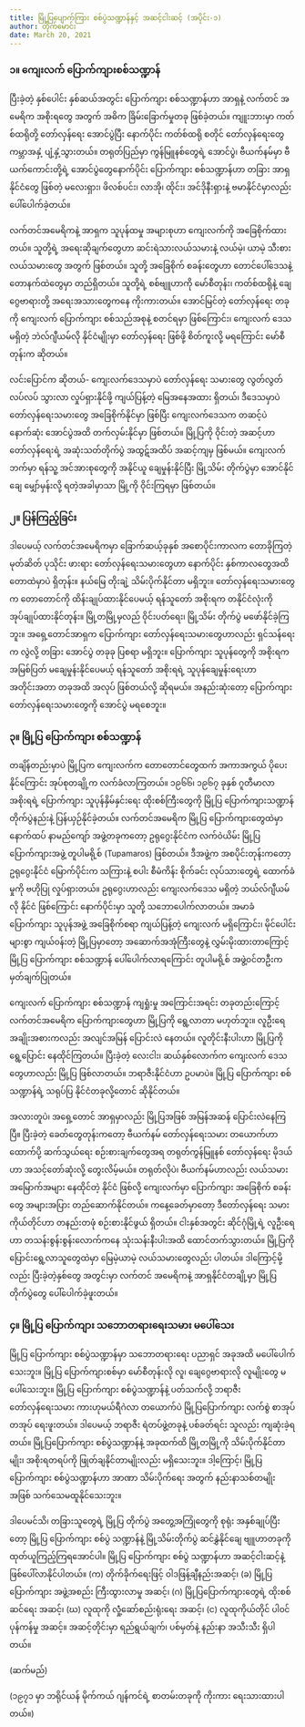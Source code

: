 ```yaml
---
title: မြို့ပြပျောက်ကြား စစ်ပွဲသဏ္ဍာန်နှင့် အဆင့်ငါးဆင့် (အပိုင်း-၁)
author: တိုက်မောင်း
date: March 20, 2021
---
```


### ၁။ ကျေးလက် ပြောက်ကျားစစ်သဏ္ဍာန်

ပြီးခဲ့တဲ့ နှစ်ပေါင်း နှစ်ဆယ်အတွင်း ပြောက်ကျား စစ်သဏ္ဍာန်ဟာ အာရှနဲ့ လက်တင် အမေရိက အစိုးရတွေ အတွက် အဓိက ခြိမ်းခြောက်မှုတခု ဖြစ်ခဲ့တယ်။ ကျူးဘားမှာ ကတ်စ်ထရိုတို့ တော်လှန်ရေး အောင်ပွဲပြီး နောက်ပိုင်း ကတ်စ်ထရို စတိုင် တော်လှန်ရေးတွေ ကမ္ဘာအနှံ့ ပျံ့နှံ့သွားတယ်။ တရုတ်ပြည်မှာ ကွန်မြူနစ်တွေရဲ့ အောင်ပွဲ၊ ဗီယက်နမ်မှာ ဗီယက်ကောင်းတို့ရဲ့ အောင်ပွဲတွေနောက်ပိုင်း ပြောက်ကျား စစ်သဏ္ဍာန်ဟာ တခြား အာရှနိုင်ငံတွေ ဖြစ်တဲ့ မလေးရှား၊ ဖိလစ်ပင်း၊ လာအို၊ ထိုင်း၊ အင်ဒိုနီးရှားနဲ့ ဗမာနိုင်ငံမှာလည်း ပေါ်ပေါက်ခဲ့တယ်။

လက်တင်အမေရိကနဲ့ အာရှက သူပုန်ထမှု အများစုဟာ ကျေးလက်ကို အခြေစိုက်ထားတယ်။ သူတို့ရဲ့ အရေးဆိုချက်တွေဟာ ဆင်းရဲသားလယ်သမားနဲ့ လယ်မဲ့၊ ယာမဲ့ သီးစားလယ်သမားတွေ အတွက် ဖြစ်တယ်။ သူတို့ အခြေစိုက် စခန်းတွေဟာ တောင်ပေါ်ဒေသနဲ့ တောနက်ထဲတွေမှာ တည်ရှိတယ်။ သူတို့ရဲ့ စစ်ဗျူဟာကို မော်စီတုန်း၊ ကတ်စ်ထရိုနဲ့ ချေဂွေဗာရားတို့ အရေးအသားတွေကနေ ကိုးကားတယ်။ အောင်မြင်တဲ့ တော်လှန်ရေး တခုကို ကျေးလက် ပြောက်ကျား စစ်သည်အစုနဲ့ စတင်ရမှာ ဖြစ်ကြောင်း၊ ကျေးလက် ဒေသ မရှိတဲ့ ဘဲလ်ဂျီယမ်လို နိုင်ငံမျိုးမှာ တော်လှန်ရေး ဖြစ်ဖို့ စိတ်ကူးလို့ မရကြောင်း မော်စီတုန်းက ဆိုတယ်။

လင်းပြောင်က ဆိုတယ်- ကျေးလက်ဒေသမှာပဲ တော်လှန်ရေး သမားတွေ လွတ်လွတ်လပ်လပ် သွားလာ လှုပ်ရှားနိုင်ဖို့ ကျယ်ပြန့်တဲ့ မြေအနေအထား ရှိတယ်၊ ဒီဒေသမှာပဲ တော်လှန်ရေးသမားတွေ အခြေစိုက်နိုင်မှာ ဖြစ်ပြီး ကျေးလက်ဒေသက တဆင့်ပဲ နောက်ဆုံး အောင်ပွဲအထိ တက်လှမ်းနိုင်မှာ ဖြစ်တယ်။ မြို့ပြကို ဝိုင်းတဲ့ အဆင့်ဟာ တော်လှန်ရေးရဲ့ အဆုံးသတ်တိုက်ပွဲ အထွဋ်အထိပ် အဆင့်ကျမှ ဖြစ်မယ်။ ကျေးလက်ဘက်မှာ ရန်သူ့ အင်အားစုတွေကို အနိုင်ယူ ချေမှုန်းနိုင်ပြီး မြို့သိမ်း တိုက်ပွဲမှာ အောင်နိုင်ချေ မျှော်မှန်းလို့ ရတဲ့အခါမှာသာ မြို့ကို ဝိုင်းကြရမှာ ဖြစ်တယ်။

### ၂။ ပြန်ကြည့်ခြင်း

ဒါပေမယ့် လက်တင်အမေရိကမှာ ခြောက်ဆယ့်ခုနှစ် အစောပိုင်းကာလက တောခိုကြတဲ့ မုတ်ဆိတ် ပုသိုင်း ဖားရား တော်လှန်ရေးသမားတွေဟာ နောက်ပိုင်း နှစ်ကာလတွေအထိ တောထဲမှာပဲ ရှိတုန်း။ နယ်မြေ တိုးချဲ့ သိမ်းပိုက်နိုင်တာ မရှိဘူး။ တော်လှန်ရေးသမားတွေက တောတောင်ကို ထိန်းချုပ်ထားနိုင်ပေမယ့် ရန်သူတော် အစိုးရက တနိုင်ငံလုံးကို အုပ်ချုပ်ထားနိုင်တုန်း။ မြို့တမြို့မှလည် ဝိုင်းပတ်ရေး၊ မြို့သိမ်း တိုက်ပွဲ မဖော်နိုင်ခဲ့ကြဘူး။ အရှေ့တောင်အာရှက ပြောက်ကျား တော်လှန်ရေးသမားတွေဟာလည်း ရှင်သန်ရေးက လွဲလို့ တခြား အောင်ပွဲ တခုခု ပြစရာ မရှိဘူး။ ပြောက်ကျား သူပုန်တွေကို အစိုးရက အမြစ်ပြတ် မချေမှုန်းနိုင်ပေမယ့် ရန်သူတော် အစိုးရရဲ့ သူပုန်ချေမှုန်းရေးဟာ အတိုင်းအတာ တခုအထိ အလုပ် ဖြစ်တယ်လို့ ဆိုရမယ်။ အနည်းဆုံးတော့ ပြောက်ကျား တော်လှန်ရေးသမားတွေကို အောင်ပွဲ မရစေဘူး။

### ၃။ မြို့ပြ ပြောက်ကျား စစ်သဏ္ဍာန်

တချိန်တည်းမှာပဲ မြို့ပြက ကျေးလက်က တောတောင်တွေထက် အကာအကွယ် ပိုပေးနိုင်ကြောင်း အုပ်စုတချို့က လက်ခံလာကြတယ်။ ၁၉၆၆၊ ၁၉၆၇ ခုနှစ် ဂူတီမာလာအစိုးရရဲ့ ပြောက်ကျား သူပုန်နှိမ်နှင်းရေး ထိုးစစ်ကြီးတွေကို မြို့ပြ ပြောက်ကျားသဏ္ဍာန် တိုက်ပွဲနည်းနဲ့ ပြန်ယှဉ်နိုင်ခဲ့တယ်။ လက်တင်အမေရိက မြို့ပြ ပြောက်ကျားတွေထဲမှာ နောက်ထပ် နာမည်ကျော် အဖွဲ့တခုကတော့ ဥရုဂွေးနိုင်ငံက လက်ဝဲယိမ်း မြို့ပြ ပြောက်ကျားအဖွဲ့ တူပါမရို့စ် (Tupamaros) ဖြစ်တယ်။ ဒီအဖွဲ့က အစပိုင်းတုန်းကတော့ ဥရုဂွေးနိုင်ငံ မြောက်ပိုင်းက သကြားနဲ့ စပါး စီမံကိန်း စိုက်ခင်း လုပ်သားတွေရဲ့ ထောက်ခံမှုကို ဗဟိုပြု လှုပ်ရှားတယ်။ ဥရုဂွေးဟာလည်း ကျေးလက်ဒေသ မရှိတဲ့ ဘယ်လ်ဂျီယမ်လို နိုင်ငံ ဖြစ်ကြောင်း နောက်ပိုင်းမှာ သူတို့ သဘောပေါက်လာတယ်။ အမာခံ ပြောက်ကျား သူပုန်အဖွဲ့ အခြေစိုက်စရာ ကျယ်ပြန့်တဲ့ ကျေးလက် မရှိကြောင်း၊ မိုင်ပေါင်းများစွာ ကျယ်၀န်းတဲ့ မြို့ပြမှာတော့ အဆောက်အအုံကြီးတွေနဲ့ လွှမ်းမိုးထားတာကြောင့် မြို့ပြ ပြောက်ကျား စစ်သဏ္ဍာန် ပေါ်ပေါက်လာရကြောင်း တူပါမရို့စ် အဖွဲ့၀င်တဦးက မှတ်ချက်ပြုတယ်။

ကျေးလက် ပြောက်ကျား စစ်သဏ္ဍာန် ကျရှုံးမှု အကြောင်းအရင်း တခုတည်းကြောင့် လက်တင်အမေရိက ပြောက်ကျားတွေဟာ မြို့ပြကို ရွေ့လာတာ မဟုတ်ဘူး။ လူဦးရေ အချိုးအစားကလည်း အလျင်အမြန် ပြောင်းလဲ နေတယ်။ လူတိုင်းနီးပါးဟာ မြို့ပြကို ရွေ့ပြောင်း နေထိုင်ကြတယ်။ ပြီးခဲ့တဲ့ လေးငါး၊ ဆယ်နှစ်လောက်က ကျေးလက် ဒေသတွေဟာလည်း မြို့ပြ ဖြစ်လာတယ်။ ဘရာဇီးနိုင်ငံဟာ ဥပမာပဲ။ မြို့ပြ ပြောက်ကျား စစ်သဏ္ဍာန်ရဲ့ သရုပ်ပြ နိုင်ငံတခုလို့တောင် ဆိုနိုင်တယ်။

အလားတူပဲ၊ အရှေ့တောင် အာရှမှာလည်း မြို့ပြအဖြစ် အမြန်အဆန် ပြောင်းလဲနေကြပြီ။ ပြီးခဲ့တဲ့ ခေတ်တွေတုန်းကတော့ ဗီယက်နမ် တော်လှန်ရေးသမား တယောက်ဟာ ထောက်ပို့ ဆက်သွယ်ရေး စဉ်းစားချက်တွေအရ တရုတ်ကွန်မြူနစ် တော်လှန်ရေး မိုဒယ်ဟာ အသင့်တော်ဆုံးလို့ တွေးလိမ့်မယ်။ တရုတ်လိုပဲ၊ ဗီယက်နမ်ဟာလည်း လယ်သမား အမြောက်အများ နေထိုင်တဲ့ နိုင်ငံ ဖြစ်လို့ ကျေးလက်မှာ ပြောက်ကျား အခြေစိုက် စခန်းတွေ အများအပြား တည်ဆောက်နိုင်တယ်။ ကနေ့ခေတ်မှာတော့ ဒီတော်လှန်ရေး သမားကိုယ်တိုင်ဟာ တနည်းတဖုံ စဉ်းစားနိုင်ဖွယ် ရှိတယ်။ ငါးနှစ်အတွင်း ဆိုင်ဂုံမြို့ရဲ့ လူဦးရေဟာ တသန်းစွန်းစွန်းလောက်ကနေ သုံးသန်းနီးပါးအထိ ထောင်တက်သွားတယ်။ မြို့ပြကို ပြောင်းရွေ့လာသူတွေထဲမှာ မြေမဲ့ယာမဲ့ လယ်သမားတွေလည်း ပါတယ်။ ဒါကြောင့်မို့လည်း ပြီးခဲ့တဲ့နှစ်တွေ အတွင်းမှာ လက်တင် အမေရိကနဲ့ အာရှနိုင်ငံတချို့မှာ မြို့ပြတိုက်ပွဲတွေ ပေါ်ပေါက်ခဲ့ဖူးတယ်။

### ၄။ မြို့ပြ ပြောက်ကျား သဘောတရားရေးသမား မပေါ်သေး

မြို့ပြ ပြောက်ကျား စစ်ပွဲသဏ္ဍာန်မှာ သဘောတရားရေး ပညာရှင် အခုအထိ မပေါ်ပေါက်သေးဘူး။ မြို့ပြ ပြောက်ကျားစစ်မှာ မော်စီတုန်းလို လူ၊ ချေဂွေဗာရားလို လူမျိုးတွေ မပေါ်သေးဘူး။ မြို့ပြ ပြောက်ကျား စစ်ပွဲသဏ္ဍာန်နဲ့ ပတ်သက်လို့ ဘရာဇီး တော်လှန်ရေးသမား ကားဟုမယ်ရီဂဲလာ တယောက်ပဲ မြို့ပြပြောက်ကျား လက်စွဲ စာအုပ်တအုပ် ရေးဖူးတယ်။ ဒါပေမယ့် ဘရာဇီး ရဲတပ်ဖွဲ့တခုနဲ့ ပစ်ခတ်ရင်း သူလည်း ကျဆုံးခဲ့ရတယ်။ မြို့ပြပြောက်ကျား စစ်ပွဲသဏ္ဍာန်နဲ့ အခုထက်ထိ မြို့တမြို့ကို သိမ်းပိုက်နိုင်တာမျိုး၊ အစိုးရတရပ်ကို ဖြုတ်ချနိုင်တာမျိုးလည်း မရှိသေးဘူး။ ဒါ့ကြောင့်၊ မြို့ပြ ပြောက်ကျား စစ်ပွဲသဏ္ဍာန်ဟာ အာဏာ သိမ်းပိုက်ရေး အတွက် နည်းနာသစ်တမျိုးအဖြစ် သက်သေမထူနိုင်သေးဘူး။

ဒါပေမင်သိ၊ တခြားသူတွေရဲ့ မြို့ပြ တိုက်ပွဲ အတွေ့အကြုံတွေကို စုရုံး အနှစ်ချုပ်ပြီးတော့ မြို့ပြ ပြောက်ကျား စစ်ပွဲ သဏ္ဍာန်နဲ့ မြို့သိမ်းတိုက်ပွဲ ဆင်နွှဲနိုင်ချေ ဗျူဟာတခုကို ထုတ်ယူကြည့်ကြရအောင်ပါ။ မြို့ပြ ပြောက်ကျား စစ်ပွဲ သဏ္ဍာန်ဟာ အဆင့်ငါးဆင့်နဲ့ ဖြစ်ပေါ်လာနိုင်ပါတယ်။ (က) တိုက်ခိုက်ရေးဖြင့် ဝါဒဖြန့်ချီနည်းအဆင့်၊ (ခ) မြို့ပြ ပြောက်ကျား အဖွဲ့အစည်း ကြီးထွားလာမှု အဆင့်၊ (ဂ) မြို့ပြပြောက်ကျားတွေရဲ့ ထိုးစစ်ဆင်ရေး အဆင့်၊ (ဃ) လူထုကို လှုံံံ့ဆော်စည်းရုံးရေး အဆင့်၊ (င) လူထုကိုယ်တိုင် ပါ၀င် ပုန်ကန်မှု အဆင့်။ အဆင့်တိုင်းမှာ ရည်ရွယ်ချက်၊ ပစ်မှတ်နဲ့ နည်းနာ အသီးသီး ရှိပါတယ်။

(ဆက်မည်)

(၁၉၇၁ မှာ ဘရိုင်ယန် မိုက်ကယ် ဂျန်ကင်ရဲ့ စာတမ်းတခုကို ကိုးကား ရေးသားထားပါတယ်။)
